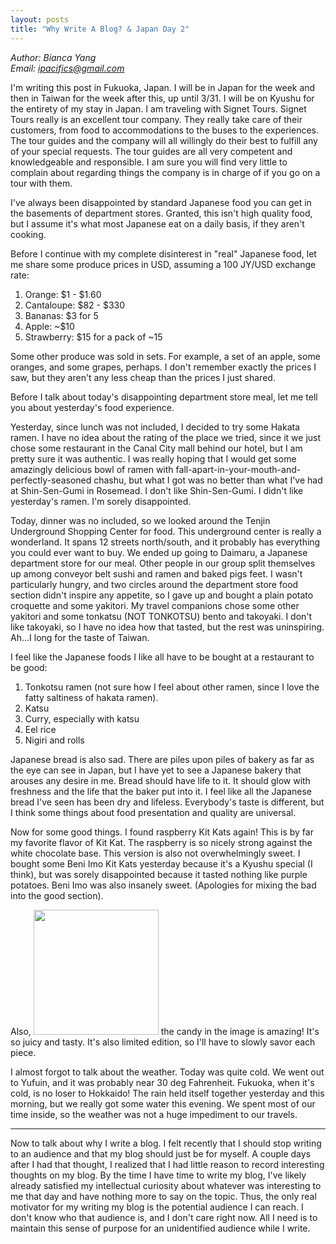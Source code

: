 ```yaml
---
layout: posts
title: "Why Write A Blog? & Japan Day 2"
---
```

*Author: Bianca Yang*<br>
*Email: ipacifics@gmail.com*<br>

I'm writing this post in Fukuoka, Japan. I will be in Japan for the week and
then in Taiwan for the week after this, up until 3/31. I will be on Kyushu
for the entirety of my stay in Japan. I am traveling with Signet Tours.
Signet Tours really is an excellent tour company. They really take care of
their customers, from food to accommodations to the buses to the experiences.
The tour guides and the company will all willingly do their best to fulfill
any of your special requests. The tour guides are all very competent and
knowledgeable and responsible. I am sure you will find very little to
complain about regarding things the company is in charge of if you go on a
tour with them.

I've always been disappointed by standard Japanese food you can get in the
basements of department stores. Granted, this isn't high quality food, but I
assume it's what most Japanese eat on a daily basis, if they aren't cooking.

Before I continue with my complete disinterest in "real" Japanese food, let
me share some produce prices in USD, assuming a 100 JY/USD exchange rate:
1. Orange: $1 - $1.60
2. Cantaloupe: $82 - $330
3. Bananas: $3 for 5
4. Apple: ~$10
5. Strawberry: $15 for a pack of ~15

Some other produce was sold in sets. For example, a set of an apple, some
oranges, and some grapes, perhaps. I don't remember exactly the prices I saw,
but they aren't any less cheap than the prices I just shared.

Before I talk about today's disappointing department store meal, let me tell
you about yesterday's food experience.

Yesterday, since lunch was not included, I decided to try some Hakata ramen.
I have no idea about the rating of the place we tried, since it we just chose
some restaurant in the Canal City mall behind our hotel, but I am pretty sure
it was authentic. I was really hoping that I would get some amazingly
delicious bowl of ramen with fall-apart-in-your-mouth-and-perfectly-seasoned
chashu, but what I got was no better than what I've had at Shin-Sen-Gumi in
Rosemead. I don't like Shin-Sen-Gumi. I didn't like yesterday's ramen. I'm
sorely disappointed.

Today, dinner was no included, so we looked around the Tenjin Underground
Shopping Center for food. This underground center is really a wonderland.
It spans 12 streets north/south, and it probably has everything you could ever
want to buy. We ended up going to Daimaru, a Japanese department store for
our meal. Other people in our group split themselves up among conveyor belt
sushi and ramen and baked pigs feet. I wasn't particularly hungry, and two
circles around the department store food section didn't inspire any appetite,
so I gave up and bought a plain potato croquette and some yakitori.
My travel companions chose some other yakitori and some tonkatsu
(NOT TONKOTSU) bento and takoyaki. I don't like takoyaki, so I have no idea
how that tasted, but the rest was uninspiring. Ah...I long for the taste of
Taiwan.

I feel like the Japanese foods I like all have to be bought at a restaurant
to be good:
1. Tonkotsu ramen (not sure how I feel about other ramen, since I love the
fatty saltiness of hakata ramen).
2. Katsu
3. Curry, especially with katsu
4. Eel rice
5. Nigiri and rolls

Japanese bread is also sad. There are piles upon piles of bakery as far as
the eye can see in Japan, but I have yet to see a Japanese bakery that arouses
any desire in me. Bread should have life to it. It should glow with freshness
and the life that the baker put into it. I feel like all the Japanese bread
I've seen has been dry and lifeless. Everybody's taste is different, but I
think some things about food presentation and quality are universal.

Now for some good things. I found raspberry Kit Kats again! This is by far
my favorite flavor of Kit Kat. The raspberry is so nicely strong against the
white chocolate base. This version is also not overwhelmingly sweet. I bought
some Beni Imo Kit Kats yesterday because it's a Kyushu special (I think), but
was sorely disappointed because it tasted nothing like purple potatoes. Beni
Imo was also insanely sweet. (Apologies for mixing the bad into the good
section).

Also, <img src="/Users/byang/desktop/BG/xrdt.github.io/_posts/images/soda_candy_amazing.jpeg" style="width: 200px;"/> the candy in the image is amazing!
It's so juicy and tasty. It's also limited edition, so I'll have to slowly
savor each piece.

I almost forgot to talk about the weather. Today was quite cold. We went out
to Yufuin, and it was probably near 30 deg Fahrenheit. Fukuoka, when it's
cold, is no loser to Hokkaido! The rain held itself together yesterday and
this morning, but we really got some water this evening. We spent most of our
time inside, so the weather was not a huge impediment to our travels.

------------------------------
Now to talk about why I write a blog. I felt recently that I should stop
writing to an audience and that my blog should just be for myself. A couple
days after I had that thought, I realized that I had little reason to record
interesting thoughts on my blog. By the time I have time to write my blog,
I've likely already satisfied my intellectual curiosity about whatever was
interesting to me that day and have nothing more to say on the topic. Thus,
the only real motivator for my writing my blog is the potential audience I
can reach. I don't know who that audience is, and I don't care right
now. All I need is to maintain this sense of purpose for an unidentified
audience while I write.
